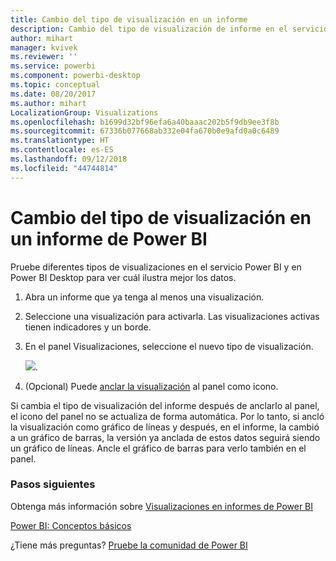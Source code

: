 ```yaml
---
title: Cambio del tipo de visualización en un informe
description: Cambio del tipo de visualización de informe en el servicio Power BI y en Power BI Desktop
author: mihart
manager: kvivek
ms.reviewer: ''
ms.service: powerbi
ms.component: powerbi-desktop
ms.topic: conceptual
ms.date: 08/20/2017
ms.author: mihart
LocalizationGroup: Visualizations
ms.openlocfilehash: b1699d32bf96efa6a40baaac202b5f9db9ee3f8b
ms.sourcegitcommit: 67336b077668ab332e04fa670b0e9afd0a0c6489
ms.translationtype: HT
ms.contentlocale: es-ES
ms.lasthandoff: 09/12/2018
ms.locfileid: "44744814"
---
```

# <a name="change-the-type-of-visualization-in-a-power-bi-report"></a>Cambio del tipo de visualización en un informe de Power BI
Pruebe diferentes tipos de visualizaciones en el servicio Power BI y en Power BI Desktop para ver cuál ilustra mejor los datos. 

1. Abra un informe que ya tenga al menos una visualización.   
2. Seleccione una visualización para activarla. Las visualizaciones activas tienen indicadores y un borde.    
3. En el panel Visualizaciones, seleccione el nuevo tipo de visualización. 
   
   ![](media/power-bi-report-change-visualization-type/changeviz.gif).
4. (Opcional) Puede [anclar la visualización](../service-dashboard-pin-tile-from-report.md) al panel como icono. 

Si cambia el tipo de visualización del informe después de anclarlo al panel, el icono del panel no se actualiza de forma automática. Por lo tanto, si ancló la visualización como gráfico de líneas y después, en el informe, la cambió a un gráfico de barras, la versión ya anclada de estos datos seguirá siendo un gráfico de líneas. Ancle el gráfico de barras para verlo también en el panel.

### <a name="next-steps"></a>Pasos siguientes
Obtenga más información sobre [Visualizaciones en informes de Power BI](power-bi-report-visualizations.md)

[Power BI: Conceptos básicos](../service-basic-concepts.md)

¿Tiene más preguntas? [Pruebe la comunidad de Power BI](http://community.powerbi.com/)

